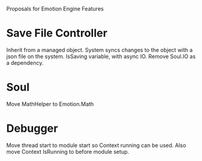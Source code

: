 Proposals for Emotion Engine Features

# Save File Controller

Inherit from a managed object.
System syncs changes to the object with a json file on the system.
IsSaving variable, with async IO.
Remove Soul.IO as a dependency.

# Soul

Move MathHelper to Emotion.Math

# Debugger

Move thread start to module start so Context running can be used. Also move Context IsRunning to before module setup.
